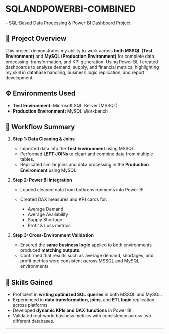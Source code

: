 # SQLANDPOWERBI-COMBINED

 – SQL-Based Data Processing & Power BI Dashboard Project

## 📝 Project Overview

This project demonstrates my ability to work across **both MSSQL (Test Environment)** and **MySQL (Production Environment)** for complete data processing, transformation, and KPI generation. Using Power BI, I created dashboards to analyze demand, supply, and financial metrics, highlighting my skill in database handling, business logic replication, and report development.

## ⚙️ Environments Used

* **Test Environment:** Microsoft SQL Server (MSSQL)
* **Production Environment:** MySQL Workbench

## 🔄 Workflow Summary

1. **Step 1: Data Cleaning & Joins**

   * Imported data into the **Test Environment** using MSSQL.
   * Performed **LEFT JOINs** to clean and combine data from multiple tables.
   * Replicated similar joins and data processing in the **Production Environment** using MySQL.

2. **Step 2: Power BI Integration**

   * Loaded cleaned data from both environments into Power BI.
   * Created DAX measures and KPI cards for:

     * Average Demand
     * Average Availability
     * Supply Shortage
     * Profit & Loss metrics

3. **Step 3: Cross-Environment Validation**

   * Ensured the **same business logic** applied to both environments produced **matching outputs**.
   * Confirmed that results such as average demand, shortages, and profit metrics were consistent across MSSQL and MySQL environments.

## 📌 Skills Gained

* Proficient in **writing optimized SQL queries** in both MSSQL and MySQL.
* Experienced in **data transformation**, **joins**, and **ETL logic** replication across platforms.
* Developed **dynamic KPIs and DAX functions** in Power BI.
* Validated real-world business metrics with consistency across two different databases.

---

